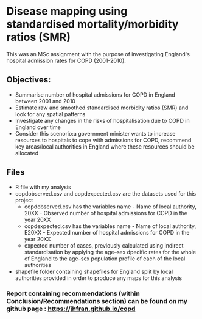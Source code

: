 # Disease mapping using standardised mortality/morbidity ratios (SMR)

This was an MSc assignment with the purpose of investigating England's hospital admission rates for COPD (2001-2010).

## Objectives: 

- Summarise number of hospital admissions for COPD in England between 2001 and 2010
- Estimate raw and smoothed standardised morbidity ratios (SMR) and look for any spatial patterns 
- Investigate any changes in the risks of hospitalisation due to COPD in England over time
- Consider this scenorio:a government minister wants to increase resources to hospitals to cope with admissions for COPD, recommend key areas/local authorities in England where these resources should be allocated  

## Files 

- R file with my analysis
- copdobserved.csv and copdexpected.csv are the datasets used for this project
    * copdobserved.csv has the variables name - Name of local authority, 20XX - Observed number of hospital admissions for COPD in the year 20XX
    * copdexpected.csv has the variables name - Name of local authority, E20XX - Expected number of hospital admissions for COPD in the year 20XX
    * expected number of cases, previously calculated using indirect standardisation by applying the age–sex dpecific rates for the whole of England to the age–sex population profile of each of the local authorities
- shapefile folder containing shapefiles for England split by local authorities provided in order to produce any maps for this analysis

### Report containing recommendations (within Conclusion/Recommendations section) can be found on my github page : https://jhfran.github.io/copd
